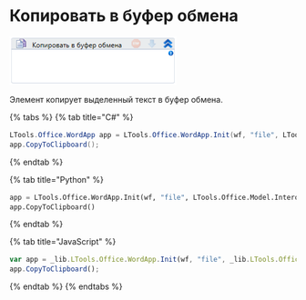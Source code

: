 # Копировать в буфер обмена

![](../../../resources/activities/basic/word/image-70.png)

Элемент копирует выделенный текст в буфер обмена.

{% tabs %}
{% tab title="C#" %}
```csharp
LTools.Office.WordApp app = LTools.Office.WordApp.Init(wf, "file", LTools.Office.Model.InteropTypes.DX);
app.CopyToClipboard();
```
{% endtab %}

{% tab title="Python" %}
```python
app = LTools.Office.WordApp.Init(wf, "file", LTools.Office.Model.InteropTypes.DX)
app.CopyToClipboard()
```
{% endtab %}

{% tab title="JavaScript" %}
```javascript
var app = _lib.LTools.Office.WordApp.Init(wf, "file", _lib.LTools.Office.Model.InteropTypes.DX);
app.CopyToClipboard();
```
{% endtab %}
{% endtabs %}

